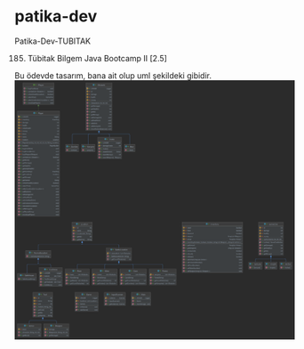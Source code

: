 # patika-dev
Patika-Dev-TUBITAK

185. Tübitak Bilgem Java Bootcamp II [2.5]

Bu ödevde tasarım, bana ait olup uml şekildeki gibidir.
![image info](./uml.png)
